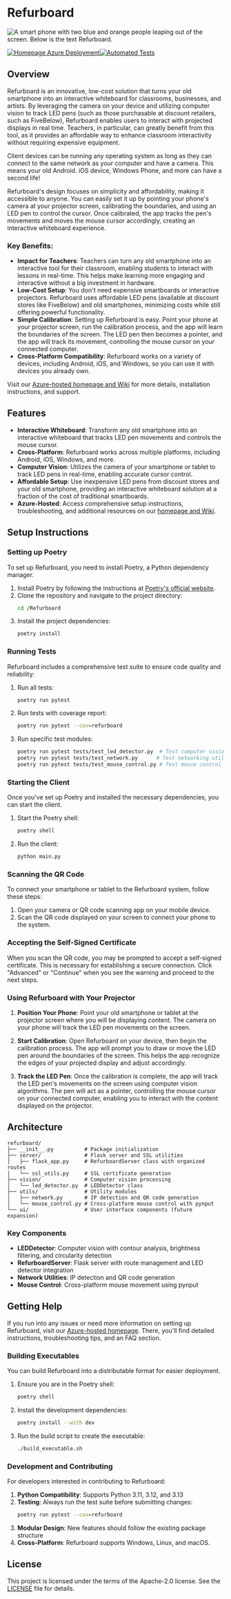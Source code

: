# Refurboard

![A smart phone with two blue and orange people leaping out of the screen. Below is the text Refurboard.](assets/logo.png)

[![Homepage Azure Deployment](https://github.com/kevinl95/Refurboard/actions/workflows/azure-static-web-apps-ashy-pebble-0a0fa1710.yml/badge.svg)](https://github.com/kevinl95/Refurboard/actions/workflows/azure-static-web-apps-ashy-pebble-0a0fa1710.yml)[![Automated Tests](https://github.com/kevinl95/Refurboard/actions/workflows/test.yml/badge.svg)](https://github.com/kevinl95/Refurboard/actions/workflows/test.yml)

## Overview

Refurboard is an innovative, low-cost solution that turns your old smartphone into an interactive whiteboard for classrooms, businesses, and artists. By leveraging the camera on your device and utilizing computer vision to track LED pens (such as those purchasable at discount retailers, such as FiveBelow), Refurboard enables users to interact with projected displays in real time. Teachers, in particular, can greatly benefit from this tool, as it provides an affordable way to enhance classroom interactivity without requiring expensive equipment.

Client devices can be running any operating system as long as they can connect to the same network as your computer and have a camera. This means your old Android. iOS device, Windows Phone, and more can have a second life!

Refurboard's design focuses on simplicity and affordability, making it accessible to anyone. You can easily set it up by pointing your phone's camera at your projector screen, calibrating the boundaries, and using an LED pen to control the cursor. Once calibrated, the app tracks the pen's movements and moves the mouse cursor accordingly, creating an interactive whiteboard experience.

### Key Benefits:
- **Impact for Teachers**: Teachers can turn any old smartphone into an interactive tool for their classroom, enabling students to interact with lessons in real-time. This helps make learning more engaging and interactive without a big investment in hardware.
- **Low-Cost Setup**: You don't need expensive smartboards or interactive projectors. Refurboard uses affordable LED pens (available at discount stores like FiveBelow) and old smartphones, minimizing costs while still offering powerful functionality.
- **Simple Calibration**: Setting up Refurboard is easy. Point your phone at your projector screen, run the calibration process, and the app will learn the boundaries of the screen. The LED pen then becomes a pointer, and the app will track its movement, controlling the mouse cursor on your connected computer.
- **Cross-Platform Compatibility**: Refurboard works on a variety of devices, including Android, iOS, and Windows, so you can use it with devices you already own.

Visit our [Azure-hosted homepage and Wiki](https://refurboard.com) for more details, installation instructions, and support.

## Features

- **Interactive Whiteboard**: Transform any old smartphone into an interactive whiteboard that tracks LED pen movements and controls the mouse cursor.
- **Cross-Platform**: Refurboard works across multiple platforms, including Android, iOS, Windows, and more.
- **Computer Vision**: Utilizes the camera of your smartphone or tablet to track LED pens in real-time, enabling accurate cursor control.
- **Affordable Setup**: Use inexpensive LED pens from discount stores and your old smartphone, providing an interactive whiteboard solution at a fraction of the cost of traditional smartboards.
- **Azure-Hosted**: Access comprehensive setup instructions, troubleshooting, and additional resources on our [homepage and Wiki](https://refurboard.com).

## Setup Instructions

### Setting up Poetry
To set up Refurboard, you need to install Poetry, a Python dependency manager.

1. Install Poetry by following the instructions at [Poetry's official website](https://python-poetry.org/docs/#installation).
2. Clone the repository and navigate to the project directory:
    ```sh
    cd /Refurboard
    ```
3. Install the project dependencies:
    ```sh
    poetry install
    ```

### Running Tests
Refurboard includes a comprehensive test suite to ensure code quality and reliability:

1. Run all tests:
    ```sh
    poetry run pytest
    ```

2. Run tests with coverage report:
    ```sh
    poetry run pytest --cov=refurboard
    ```

3. Run specific test modules:
    ```sh
    poetry run pytest tests/test_led_detector.py  # Test computer vision
    poetry run pytest tests/test_network.py      # Test networking utilities
    poetry run pytest tests/test_mouse_control.py # Test mouse control
    ```

### Starting the Client
Once you've set up Poetry and installed the necessary dependencies, you can start the client.

1. Start the Poetry shell:
    ```sh
    poetry shell
    ```
2. Run the client:
    ```sh
    python main.py
    ```

### Scanning the QR Code
To connect your smartphone or tablet to the Refurboard system, follow these steps:

1. Open your camera or QR code scanning app on your mobile device.
2. Scan the QR code displayed on your screen to connect your phone to the system.

### Accepting the Self-Signed Certificate
When you scan the QR code, you may be prompted to accept a self-signed certificate. This is necessary for establishing a secure connection. Click "Advanced" or "Continue" when you see the warning and proceed to the next steps.

### Using Refurboard with Your Projector

1. **Position Your Phone**: Point your old smartphone or tablet at the projector screen where you will be displaying content. The camera on your phone will track the LED pen movements on the screen.
   
2. **Start Calibration**: Open Refurboard on your device, then begin the calibration process. The app will prompt you to draw or move the LED pen around the boundaries of the screen. This helps the app recognize the edges of your projected display and adjust accordingly.
   
3. **Track the LED Pen**: Once the calibration is complete, the app will track the LED pen's movements on the screen using computer vision algorithms. The pen will act as a pointer, controlling the mouse cursor on your connected computer, enabling you to interact with the content displayed on the projector.

## Architecture

```
refurboard/
├── __init__.py          # Package initialization
├── server/              # Flask server and SSL utilities
│   ├── flask_app.py     # RefurboardServer class with organized routes
│   └── ssl_utils.py     # SSL certificate generation
├── vision/              # Computer vision processing
│   └── led_detector.py  # LEDDetector class
├── utils/               # Utility modules
│   ├── network.py       # IP detection and QR code generation
│   └── mouse_control.py # Cross-platform mouse control with pynput
└── ui/                  # User interface components (future expansion)
```

### Key Components
- **LEDDetector**: Computer vision with contour analysis, brightness filtering, and circularity detection
- **RefurboardServer**: Flask server with route management and LED detector integration
- **Network Utilities**: IP detection and QR code generation
- **Mouse Control**: Cross-platform mouse movement using pynput

## Getting Help
If you run into any issues or need more information on setting up Refurboard, visit our [Azure-hosted homepage](https://refurboard.com). There, you'll find detailed instructions, troubleshooting tips, and an FAQ section.

### Building Executables
You can build Refurboard into a distributable format for easier deployment.

1. Ensure you are in the Poetry shell:
    ```sh
    poetry shell
    ```
2. Install the development dependencies:
    ```sh
    poetry install --with dev
    ```
3. Run the build script to create the executable:
    ```sh
    ./build_executable.sh
    ```

### Development and Contributing
For developers interested in contributing to Refurboard:

1. **Python Compatibility**: Supports Python 3.11, 3.12, and 3.13
2. **Testing**: Always run the test suite before submitting changes:
    ```sh
    poetry run pytest --cov=refurboard
    ```
3. **Modular Design**: New features should follow the existing package structure
4. **Cross-Platform**: Refurboard supports Windows, Linux, and macOS.

## License
This project is licensed under the terms of the Apache-2.0 license. See the [LICENSE](LICENSE) file for details.